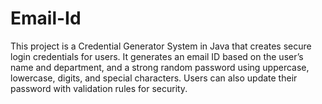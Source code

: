 # Email-Id
This project is a Credential Generator System in Java that creates secure login credentials for users. It generates an email ID based on the user’s name and department, and a strong random password using uppercase, lowercase, digits, and special characters. Users can also update their password with validation rules for security.
